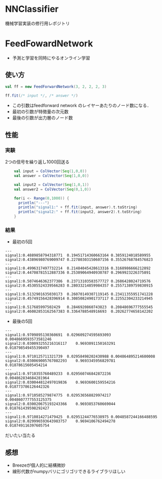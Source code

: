 # NNClassifier

機械学習実装の修行用レポジトリ

# FeedFowardNetwork

* 予測と学習を同時にやるオンライン学習
## 使い方
```scala
val ff = new FeedForwardNetwork(3, 2, 2, 2, 3)

ff.fit(/* input */, /* answer */) 

```
* この引数はfeedforward network のレイヤーあたりのノード数になる．
* 最初の引数が特徴量の次元数
* 最後の引数が出力層のノード数

## 性能
### 実験
2つの信号を繰り返し1000回送る
```scala
    val input = ColVector(Seq(1,0,0))
    val answer = ColVector(Seq(1,0,0))

    val input2 = ColVector(Seq(1,0,1))
    val answer2 = ColVector(Seq(0,1,0))

    for(i <- Range(0,1000)) {
      println("---")
      println("signal1:" + ff.fit(input, answer).t.toString)
      println("signal2:" + ff.fit(input2, answer2).t.toString)
    }
```

### 結果
* 最初の5回
```
---
signal1:0.4889858794318771	0.19451714360663164	0.3859124018589955
signal2:0.43896980769009747	0.22780303150607156	0.35526768784576823
---
signal1:0.4996317497732214	0.21484045428613316	0.3168986666212892
signal2:0.44708781512887336	0.25309064940930787	0.2969923226375891
---
signal1:0.5074646362377386	0.23713103583577727	0.2686428024719576
signal2:0.45305524339566283	0.28033214859984357	0.25571389759830915
---
signal1:0.5132901635030173	0.26070149307119145	0.23411355951741228
signal2:0.45749156428396914	0.30850824901737117	0.22552304233214945
---
signal1:0.517685997502429	0.2846920860743823	0.20848696777555545
signal2:0.46082853162567383	0.3364788548916693	0.20262774658142202
```

* 最後の5回
```
---
signal1:0.9709895130360691	0.029609274595693093	0.0048669593573581246
signal2:0.030093255216316117	0.9693091150163291	0.018798549455390497
---
signal1:0.9710125711321739	0.02958498202430988	0.004864895214600008
signal2:0.030069005767082293	0.9693345956829781	0.01878615605454214
---
signal1:0.9710355760489233	0.029560746842872236	0.004862834684281964
signal2:0.030044812497019836	0.9693600159554216	0.018773786126442326
---
signal1:0.9710585279874775	0.029536568829974217	0.0048607777553125375
signal2:0.030020675193243366	0.9693853760669044	0.018761439598292427
---
signal1:0.9710814271479425	0.02951244776538975	0.0048587244166488595
signal2:0.029996593643983757	0.9694106762494278	0.018749116397605754
```

だいたい当たる

## 感想
* Breezeが個人的に結構微妙
* 線形代数がnumpyバリにゴリゴリできるライブラリほしい

